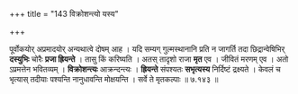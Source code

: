 +++
title = "143 विक्रोशन्त्यो यस्य"

+++


पूर्वोकयोर् अप्रमादयोर् अन्यथात्वे दोषम् आह । यदि सम्यग् गुल्मस्थानानि प्रति न जागर्ति तदा छिद्रान्वेषिभिर् **दस्युभिः** चोरैः **प्रजा ह्रियन्ते** । तासु किं करिष्यति । अतस् तादृशो राजा **मृत** एव । जीवितं मरणम् एव । अतो ऽप्रमत्तेन भवितव्यम् । **विक्रोशन्त्यः** आक्रन्दन्त्यः । **ह्रियन्ते** संपश्यतः **सभृत्यस्य** निर्दिष्टं द्रक्ष्यते । केवलं च भृत्यास् तदीयाः पश्यन्ति नानुधावन्ति मोक्षयन्ति । सर्वे ते मृतकल्पाः ॥ ७.१४३ ॥